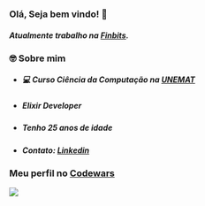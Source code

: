 ### Olá, Seja bem vindo! 👋

 <h5>Atualmente trabalho na <a href="https://www.finbits.com.br/" target="_blank">Finbits</a>.</h5>


### 🤓 Sobre mim 

- #####  💻 Curso Ciência da Computação na [UNEMAT]('http://portal.unemat.br/')

- ##### Elixir Developer

- ##### Tenho 25 anos de idade

- ##### Contato: <a href="https://www.linkedin.com/in/amor%C3%A9sio-de-souza-429ba314b/" target="_blank">Linkedin</a>


### Meu perfil no <a href="https://www.codewars.com/users/Asrlopes" target="_blank">Codewars</a>

<img src="https://www.codewars.com/users/Asrlopes/badges/large" />
